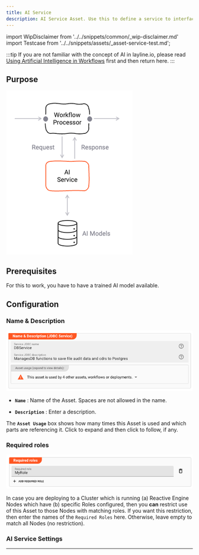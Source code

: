 ```yaml
---
title: AI Service
description: AI Service Asset. Use this to define a service to interface with an AI model.
---
```


import WipDisclaimer from '../../snippets/common/_wip-disclaimer.md'
import Testcase from '../../snippets/assets/_asset-service-test.md';

:::tip
If you are not familiar with the concept of AI in layline.io, please read [Using Artificial Intelligence in Workflows](../../concept/advanced/artificial-intelligence) first and then return here.
:::

## Purpose

![](./.asset-service-ai_images/1706094344991.png "Asset Dependency Graph (Service AI)")

## Prerequisites

For this to work, you have to have a trained AI model available.

## Configuration

### Name & Description

![](.asset-service-jdbc_images/651091bb.png "Name & Description (Service JDBC)")

* **`Name`** : Name of the Asset. Spaces are not allowed in the name.

* **`Description`** : Enter a description.

The **`Asset Usage`** box shows how many times this Asset is used and which parts are referencing it. Click to expand
and then click to follow, if any.

### Required roles

![](.asset-service-jdbc_images/3fdedead.png "Required Roles (Service JDBC)")

In case you are deploying to a Cluster which is running (a) Reactive Engine Nodes which have (b) specific Roles
configured, then you **can** restrict use of this Asset to those Nodes with matching
roles.
If you want this restriction, then enter the names of the `Required Roles` here. Otherwise, leave empty to match all
Nodes (no restriction).

### AI Service Settings

<Testcase></Testcase>

---

<WipDisclaimer></WipDisclaimer>
